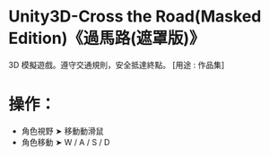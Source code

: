 # Unity3D-Cross the Road(Masked Edition)《過馬路(遮罩版)》
3D 模擬遊戲。遵守交通規則，安全抵達終點。
[用途 : 作品集]
# 操作：
- 角色視野 ➤ 移動動滑鼠
- 角色移動 ➤ W / A / S / D
